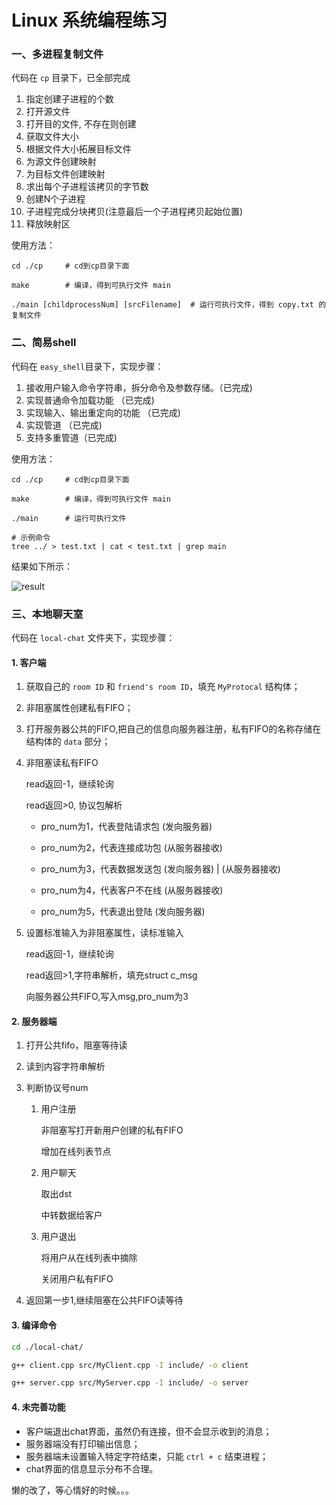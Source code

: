 # Linux 系统编程练习

### 一、多进程复制文件
代码在 `cp` 目录下，已全部完成
1. 指定创建子进程的个数
2. 打开源文件
3. 打开目的文件, 不存在则创建
4. 获取文件大小
5. 根据文件大小拓展目标文件
6. 为源文件创建映射
7. 为目标文件创建映射
8. 求出每个子进程该拷贝的字节数
9. 创建N个子进程
10. 子进程完成分块拷贝(注意最后一个子进程拷贝起始位置)
11. 释放映射区

使用方法：
```shell
cd ./cp     # cd到cp目录下面

make        # 编译，得到可执行文件 main

./main [childprocessNum] [srcFilename]  # 运行可执行文件，得到 copy.txt 的复制文件
```


### 二、简易shell
代码在 `easy_shell`目录下，实现步骤： 
1. 接收用户输入命令字符串，拆分命令及参数存储。（已完成)
2. 实现普通命令加载功能 （已完成)
3. 实现输入、输出重定向的功能 （已完成)
4. 实现管道 （已完成)
5. 支持多重管道（已完成)

使用方法：

```shell
cd ./cp     # cd到cp目录下面

make        # 编译，得到可执行文件 main

./main      # 运行可执行文件

# 示例命令
tree ../ > test.txt | cat < test.txt | grep main    
```
结果如下所示：

![result](https://user-images.githubusercontent.com/32126755/128508953-a2d335af-a2ce-4891-933a-ba3a0ed12b52.png)


### 三、本地聊天室
代码在 `local-chat` 文件夹下，实现步骤：
#### 1. 客户端
 1. 获取自己的 `room ID` 和 `friend's room ID`，填充 `MyProtocal` 结构体；

 2. 非阻塞属性创建私有FIFO；

 3. 打开服务器公共的FIFO,把自己的信息向服务器注册，私有FIFO的名称存储在结构体的 `data` 部分；

 4. 非阻塞读私有FIFO

	read返回-1，继续轮询

	read返回>0, 协议包解析

	- pro_num为1，代表登陆请求包      (发向服务器)

	- pro_num为2，代表连接成功包      (从服务器接收)

    - pro_num为3，代表数据发送包      (发向服务器) | (从服务器接收)

    - pro_num为4，代表客户不在线      (从服务器接收)

    - pro_num为5，代表退出登陆        (发向服务器)

 5. 设置标准输入为非阻塞属性，读标准输入

	read返回-1，继续轮询

	read返回>1,字符串解析，填充struct c_msg

	向服务器公共FIFO,写入msg,pro_num为3

#### 2. 服务器端
1. 打开公共fifo，阻塞等待读
    
2. 读到内容字符串解析
    
3. 判断协议号num

	1. 用户注册

		非阻塞写打开新用户创建的私有FIFO

		增加在线列表节点
            
	2. 用户聊天

		取出dst

		中转数据给客户
            
    3. 用户退出

        将用户从在线列表中摘除

        关闭用户私有FIFO
            
4. 返回第一步1,继续阻塞在公共FIFO读等待

#### 3. 编译命令

```bash
cd ./local-chat/

g++ client.cpp src/MyClient.cpp -I include/ -o client

g++ server.cpp src/MyServer.cpp -I include/ -o server
```

#### 4. 未完善功能
- 客户端退出chat界面，虽然仍有连接，但不会显示收到的消息；
- 服务器端没有打印输出信息；
- 服务器端未设置输入特定字符结束，只能 `ctrl + c` 结束进程；
- chat界面的信息显示分布不合理。

懒的改了，等心情好的时候。。。
